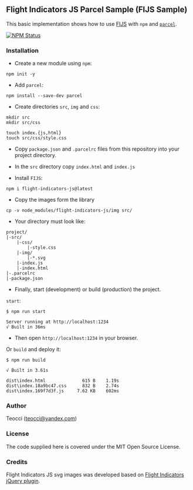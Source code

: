 ## Flight Indicators JS Parcel Sample (FIJS Sample)

This basic implementation shows how to use [FIJS][2] with `npm` and [`parcel`][1].

[ ![NPM Status](https://img.shields.io/npm/v/flight-indicators-js.svg?style=flat) ][2]

### Installation

- Create a new module using `npm`:

```console
npm init -y
```

- Add `parcel`:

```console
npm install --save-dev parcel
```

- Create directories `src`, `img` and `css`:

```console
mkdir src
mkdir src/css

touch index.{js,html}
touch src/css/style.css
```
- Copy `package.json` and `.parcelrc` files from this repository into your project directory.

- In the `src` directory copy `index.html` and `index.js`

- Install `FIJS`:
```console
npm i flight-indicators-js@latest
```

- Copy the images form the library
```console
cp -v node_modules/flight-indicators-js/img src/
```

- Your directory must look like:

```console
project/
|-src/
    |-css/
        |-style.css
    |-img/
        |-*.svg
    |-index.js
    |-index.html
|-.parcelrc
|-package.json
```

- Finally, start (development) or build (production) the project.

`start`:
```console
$ npm run start

Server running at http://localhost:1234
√ Built in 36ms
```
- Then open `http://localhost:1234` in your browser.

Or `build` and deploy it:

```console
$ npm run build

√ Built in 3.61s

dist\index.html              615 B    1.19s
dist\index.18a9bc47.css      832 B    2.74s
dist\index.169f7d3f.js     7.62 KB    602ms
```

### Author

Teocci (teocci@yandex.com)

### License

The code supplied here is covered under the MIT Open Source License.

### Credits

Flight Indicators JS svg images was developed based on [Flight Indicators jQuery plugin][4].


[1]: https://parceljs.org/
[2]: https://www.npmjs.com/package/flight-indicators-js
[3]: https://github.com/teocci/js-module-flight-indicators/blob/main/assets/fijs-sample.png?raw=true
[4]: http://sebmatton.github.io/